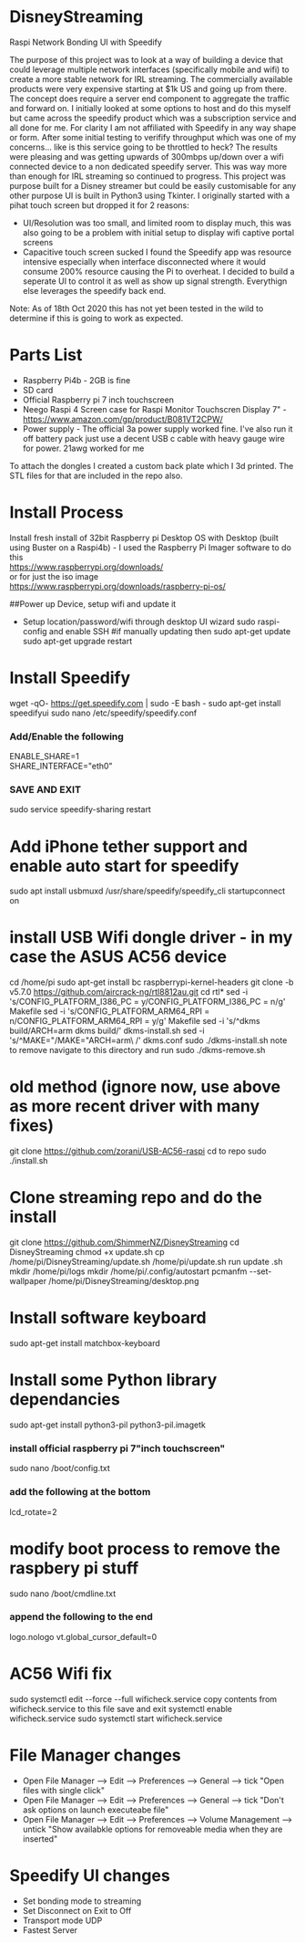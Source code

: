 # DisneyStreaming
 Raspi Network Bonding UI with Speedify
 
 The purpose of this project was to look at a way of building a device that could leverage multiple network interfaces (specifically mobile and wifi) to create a more stable network
 for IRL streaming. The commercially available products were very expensive starting at $1k US and going up from there. The concept does require a server end component to aggregate the
 traffic and forward on. I initially looked at some options to host and do this myself but came across the speedify product which was a subscription service and all done for me. 
 For clarity I am not affiliated with Speedify in any way shape or form. After some initial testing to verifify throughput which was one of my concerns... like is this service going
 to be throttled to heck? The results were pleasing and was getting upwards of 300mbps up/down over a wifi connected device to a non dedicated speedify server. 
 This was way more than enough for IRL streaming so continued to progress. This project was purpose built for a Disney streamer but could be easily customisable for any other purpose
 UI is built in Python3 using Tkinter. I originally started with a pihat touch screen but dropped it for 2 reasons:
 * UI/Resolution was too small, and limited room to display much, this was also going to be a problem with initial setup to display wifi captive portal screens
 * Capacitive touch screen sucked
 I found the Speedify app was resource intensive especially when interface disconnected where it would consume 200% resource causing the Pi to overheat.
 I decided to build a seperate UI to control it as well as show up signal strength. Everythign else leverages the speedify back end.

 Note: As of 18th Oct 2020 this has not yet been tested in the wild to determine if this is going to work as expected.

 Parts List
 ===========
 * Raspberry Pi4b - 2GB is fine
 * SD card
 * Official Raspberry pi 7 inch touchscreen
 * Neego Raspi 4 Screen case for Raspi Monitor Touchscren Display 7" - https://www.amazon.com/gp/product/B081VT2CPW/
 * Power supply - The official 3a power supply worked fine. I've also run it off battery pack just use a decent USB c cable with heavy gauge wire for power. 21awg worked for me

 To attach the dongles I created a custom back plate which I 3d printed. The STL files for that are included in the repo also.


Install Process
================
Install fresh install of 32bit Raspberry pi Desktop OS with Desktop (built using Buster on a Raspi4b) - I used the Raspberry Pi Imager software to do this  
https://www.raspberrypi.org/downloads/  
or for just the iso image  
https://www.raspberrypi.org/downloads/raspberry-pi-os/  

##Power up Device, setup wifi and update it
 * Setup location/password/wifi through desktop UI wizard
 sudo raspi-config and enable SSH
 #if manually updating then
 sudo apt-get update
 sudo apt-get upgrade
 restart


# Install Speedify  
 wget -qO- https://get.speedify.com | sudo -E bash -
 sudo apt-get install speedifyui
 sudo nano /etc/speedify/speedify.conf
 
 ### Add/Enable the following
 ENABLE_SHARE=1  
 SHARE_INTERFACE="eth0"  

 ### SAVE AND EXIT  
 sudo service speedify-sharing restart

# Add iPhone tether support and enable auto start for speedify 
 sudo apt install usbmuxd
 /usr/share/speedify/speedify_cli startupconnect on

# install USB Wifi dongle driver - in my case the ASUS AC56 device  
 cd /home/pi
 sudo apt-get install bc raspberrypi-kernel-headers
 git clone -b v5.7.0 https://github.com/aircrack-ng/rtl8812au.git
 cd rtl*
 sed -i 's/CONFIG_PLATFORM_I386_PC = y/CONFIG_PLATFORM_I386_PC = n/g' Makefile
 sed -i 's/CONFIG_PLATFORM_ARM64_RPI = n/CONFIG_PLATFORM_ARM64_RPI = y/g' Makefile
 sed -i 's/^dkms build/ARCH=arm dkms build/' dkms-install.sh
 sed -i 's/^MAKE="/MAKE="ARCH=arm\ /' dkms.conf
 sudo ./dkms-install.sh
 note to remove navigate to this directory and run sudo ./dkms-remove.sh


# old method (ignore now, use above as more recent driver with many fixes)  
 git clone https://github.com/zorani/USB-AC56-raspi
 cd to repo
 sudo ./install.sh


# Clone streaming repo and do the install  
 git clone https://github.com/ShimmerNZ/DisneyStreaming
 cd DisneyStreaming
 chmod +x update.sh
 cp /home/pi/DisneyStreaming/update.sh /home/pi/update.sh
 run update .sh
 mkdir /home/pi/logs
 mkdir /home/pi/.config/autostart
 pcmanfm --set-wallpaper /home/pi/DisneyStreaming/desktop.png

# Install software keyboard  
 sudo apt-get install matchbox-keyboard
 
# Install some Python library dependancies  
 sudo apt-get install python3-pil python3-pil.imagetk
 
### install official raspberry pi 7"inch touchscreen"  
sudo nano /boot/config.txt
### add the following at the bottom  
lcd_rotate=2

# modify boot process to remove the raspbery pi stuff                                                                                
 sudo nano /boot/cmdline.txt
 ### append the following to the end  
 logo.nologo vt.global_cursor_default=0


# AC56 Wifi fix  
 sudo systemctl edit --force --full wificheck.service
 copy contents from wificheck.service to this file save and exit
 systemctl enable wificheck.service
 sudo systemctl start wificheck.service

# File Manager changes 
* Open File Manager --> Edit --> Preferences --> General  --> tick "Open files with single click"  
* Open File Manager --> Edit --> Preferences --> General  --> tick "Don't ask options on launch executeabe file"  
* Open File Manager --> Edit --> Preferences --> Volume Management  --> untick "Show availabkle options for removeable media when they are inserted"  

# Speedify UI changes
* Set bonding mode to streaming  
* Set Disconnect on Exit to Off  
* Transport mode UDP  
* Fastest Server  